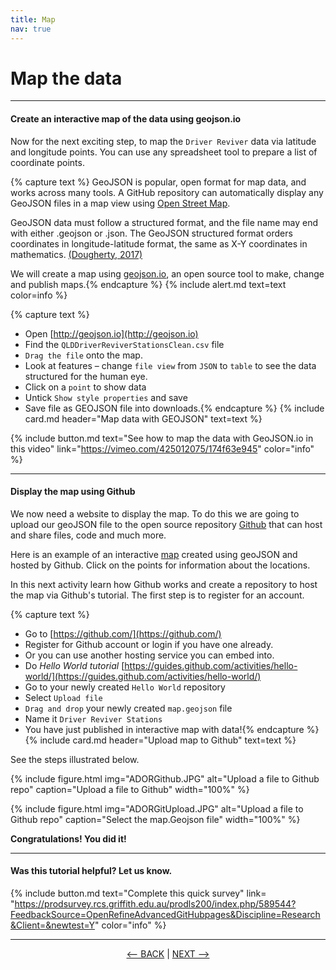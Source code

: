 ```yaml
---
title: Map
nav: true
---
```

# Map the data
----
#### Create an interactive map of the data using geojson.io

Now for the next exciting step, to map the  `Driver Reviver`  data via latitude and longitude points.  You can use any spreadsheet tool to prepare a list of coordinate points.   

{% capture text %}
GeoJSON is popular, open format for map data, and works across many tools.  A GitHub repository can automatically display any GeoJSON files in a map view using [Open Street Map](https://www.openstreetmap.org).

GeoJSON data must follow a structured format, and the file name may end with either .geojson or .json. The GeoJSON structured format orders coordinates in longitude-latitude format, the same as X-Y coordinates in mathematics. [(Dougherty, 2017)](https://datavizforall.org/convert-geojson.html)

We will create a map using [geojson.io](http://geojson.io), an open source tool to make, change and publish maps.{% endcapture %}
{% include alert.md text=text color=info %}

{% capture text %}
- Open [http://geojson.io](http://geojson.io)
- Find the  `QLDDriverReviverStationsClean.csv` file 
- `Drag the file` onto the map.  
- Look at features – change  `file view`  from  `JSON`  to  `table`  to see the data structured for the human eye. 
- Click on a  `point`  to show data 
- Untick  `Show style properties`  and save
- Save file as GEOJSON file into downloads.{% endcapture %} {% include card.md header="Map data with GEOJSON" text=text %}

{% include button.md text="See how to map the data with GeoJSON.io in this video" link="https://vimeo.com/425012075/174f63e945" color="info" %}

----
#### Display the map using Github

We now need a website to display the map.  To do this we are going to upload our geoJSON file to the open source repository [Github](https://github.com/) that can host and share files, code and much more.

Here is an example of an interactive [map](https://github.com/stapletonsl/ClassData2019/blob/master/OzUnis.geojson) created using geoJSON and hosted by Github. Click on the points for information about the locations.

In this next activity learn how Github works and create a repository to host the map via Github's tutorial. The first step is to register for an account.

{% capture text %}
- Go to [https://github.com/](https://github.com/)
- Register for Github account or login if you have one already. 
- Or you can use another hosting service you can embed into.
- Do *Hello World tutorial* [https://guides.github.com/activities/hello-world/](https://guides.github.com/activities/hello-world/)
- Go to your newly created  `Hello World` repository
- Select  `Upload file`
- `Drag and drop`  your newly created  `map.geojson`  file 
- Name it  `Driver Reviver Stations`
- You have just published in interactive map with data!{% endcapture %} {% include card.md header="Upload map to Github" text=text %}


See the steps illustrated below.


{% include figure.html img="ADORGithub.JPG" alt="Upload a file to Github repo" caption="Upload a file to Github" width="100%" %}


{% include figure.html img="ADORGitUpload.JPG" alt="Upload a file to Github repo" caption="Select the map.Geojson file" width="100%" %}


**Congratulations! You did it!**

----

#### Was this tutorial helpful? Let us know.

{% include button.md text="Complete this quick survey" link= "https://prodsurvey.rcs.griffith.edu.au/prodls200/index.php/589544?FeedbackSource=OpenRefineAdvancedGitHubpages&Discipline=Research&Client=&newtest=Y" color="info" %}


----

<p align="center">
  <a href="https://griffithunilibrary.github.io/advanced-data-wrangle/content/5-lesson.html"><-- BACK</a> |
  <a href="https://griffithunilibrary.github.io/advanced-data-wrangle/content/7-lesson.html">NEXT --></a>
</p>
